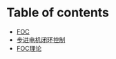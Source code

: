# Table of contents

* [FOC](README.md)
* [步进电机闭环控制](bu-jin-dian-ji-bi-huan-kong-zhi.md)
* [FOC理论](foc-li-lun.md)
